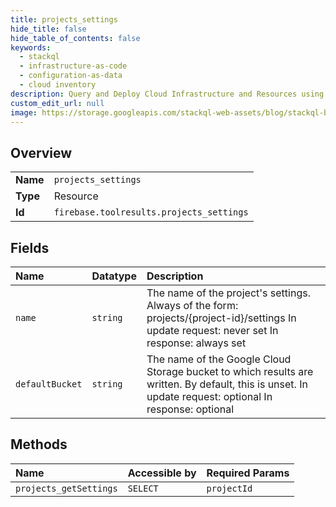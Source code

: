 ```yaml
---
title: projects_settings
hide_title: false
hide_table_of_contents: false
keywords:
  - stackql
  - infrastructure-as-code
  - configuration-as-data
  - cloud inventory
description: Query and Deploy Cloud Infrastructure and Resources using SQL
custom_edit_url: null
image: https://storage.googleapis.com/stackql-web-assets/blog/stackql-blog-post-featured-image.png
---
```

  
    

## Overview
<table><tbody>
<tr><td><b>Name</b></td><td><code>projects_settings</code></td></tr>
<tr><td><b>Type</b></td><td>Resource</td></tr>
<tr><td><b>Id</b></td><td><code>firebase.toolresults.projects_settings</code></td></tr>
</tbody></table>

## Fields
| Name | Datatype | Description |
|:-----|:---------|:------------|
| `name` | `string` | The name of the project's settings. Always of the form: projects/{project-id}/settings In update request: never set In response: always set |
| `defaultBucket` | `string` | The name of the Google Cloud Storage bucket to which results are written. By default, this is unset. In update request: optional In response: optional |
## Methods
| Name | Accessible by | Required Params |
|:-----|:--------------|:----------------|
| `projects_getSettings` | `SELECT` | `projectId` |
